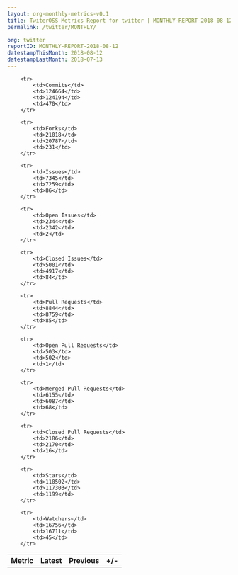 ```yaml
---
layout: org-monthly-metrics-v0.1
title: TwiterOSS Metrics Report for twitter | MONTHLY-REPORT-2018-08-12
permalink: /twitter/MONTHLY/

org: twitter
reportID: MONTHLY-REPORT-2018-08-12
datestampThisMonth: 2018-08-12
datestampLastMonth: 2018-07-13
---
```



<table style="width: 100%;">
    <tr>
        <th>Metric</th>
        <th>Latest</th>
        <th>Previous</th>
        <th>+/-</th>
    </tr>

        <tr>
            <td>Commits</td>
            <td>124664</td>
            <td>124194</td>
            <td>470</td>
        </tr>
        
        <tr>
            <td>Forks</td>
            <td>21018</td>
            <td>20787</td>
            <td>231</td>
        </tr>
        
        <tr>
            <td>Issues</td>
            <td>7345</td>
            <td>7259</td>
            <td>86</td>
        </tr>
        
        <tr>
            <td>Open Issues</td>
            <td>2344</td>
            <td>2342</td>
            <td>2</td>
        </tr>
        
        <tr>
            <td>Closed Issues</td>
            <td>5001</td>
            <td>4917</td>
            <td>84</td>
        </tr>
        
        <tr>
            <td>Pull Requests</td>
            <td>8844</td>
            <td>8759</td>
            <td>85</td>
        </tr>
        
        <tr>
            <td>Open Pull Requests</td>
            <td>503</td>
            <td>502</td>
            <td>1</td>
        </tr>
        
        <tr>
            <td>Merged Pull Requests</td>
            <td>6155</td>
            <td>6087</td>
            <td>68</td>
        </tr>
        
        <tr>
            <td>Closed Pull Requests</td>
            <td>2186</td>
            <td>2170</td>
            <td>16</td>
        </tr>
        
        <tr>
            <td>Stars</td>
            <td>118502</td>
            <td>117303</td>
            <td>1199</td>
        </tr>
        
        <tr>
            <td>Watchers</td>
            <td>16756</td>
            <td>16711</td>
            <td>45</td>
        </tr>
        
</table>
